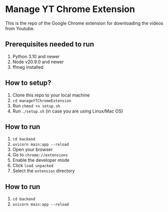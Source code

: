 # Manage YT Chrome Extension
This is the repo of the Google Chrome extension for downloading the videos from Youtube.

## Prerequisites needed to run

1. Python 3.10 and newer
2. Node v20.9.0 and newer
3. ffmeg installed

## How to setup?

1. Clone this repo to your local machine
2. `cd manageYTChromeExtension`
3. Run `chmod +x setup.sh`
4. Run `./setup.sh` (in case you are using Linux/Mac OS)


## How to run

1. `cd backend`
2. `uvicorn main:app --reload`
3. Open your browser
4. Go to `chrome://extensions`
5. Enable the developer mode
6. Click `load unpacked`
7. Select the `extension` directory

## How to run

1. `cd backend`
2. `uvicorn main:app --reload`
